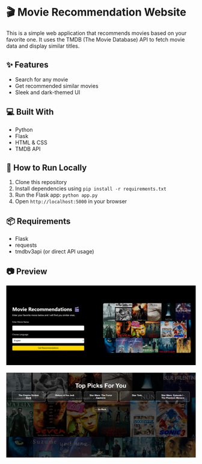# 🎬 Movie Recommendation Website

This is a simple web application that recommends movies based on your favorite one. It uses the TMDB (The Movie Database) API to fetch movie data and display similar titles.

## ✨ Features
- Search for any movie
- Get recommended similar movies
- Sleek and dark-themed UI

## 💻 Built With
- Python
- Flask
- HTML & CSS
- TMDB API

## 🚀 How to Run Locally
1. Clone this repository
2. Install dependencies using `pip install -r requirements.txt`
3. Run the Flask app: `python app.py`
4. Open `http://localhost:5000` in your browser

## 📦 Requirements
- Flask
- requests
- tmdbv3api (or direct API usage)

## 📷 Preview
![screenshot](static/SS_home_page.png)<br><br>
![screenshot](static/SS_result_page.png)
